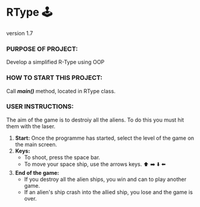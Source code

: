 # RType :joystick:
version 1.7
### PURPOSE OF PROJECT: 
Develop a simplified R-Type using OOP

### HOW TO START THIS PROJECT: 
Call **_main()_** method, located in RType class.
### USER INSTRUCTIONS: 

The aim of the game is to destroiy all the aliens. To do this you must hit them with the laser. 
1. **Start:**
Once the programme has started, select the level of the game on the main screen.
2. **Keys:** 
    - To shoot, press the space bar.
    - To move your space ship, use the arrows keys. :arrow_up: :arrow_right: :arrow_down: :arrow_left:
3. **End of the game:**
    - If you destroy all the alien ships, you win and can to play another game. 
    - If an alien's ship crash into the allied ship, you lose and the game is over. 
